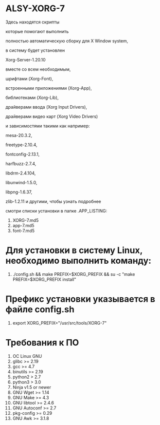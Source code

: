 # ALSY-XORG-7

Здесь находятся скрипты 

которые помогают выполнить

полностью автоматическую сборку для X Window system,

в систему будет установлен

Xorg-Server-1.20.10  
  
вместе со всем необходимым,  
  
шрифтами (Xorg-Font),  

встроенными приложениями (Xorg-App),  

библиотеками (Xorg-Lib),  

драйверами ввода (Xorg Input Drivers),  

драйверами видео карт (Xorg Video Drivers)  

и зависимостями такими как например:  

mesa-20.3.2,  

freetype-2.10.4,  

fontconfig-2.13.1,  

harfbuzz-2.7.4,  

libdrm-2.4.104,  

libunwind-1.5.0,  

libpng-1.6.37,  

zlib-1.2.11 и другими, чтобы узнать подробнее  

смотри списки установки в папке .APP_LISTING:  

1. XORG-7.md5  
2. app-7.md5  
3. font-7.md5  

# Для установки в систему Linux, необходимо выполнить команду:

1. ./config.sh                                 &&
   make PREFIX=$XORG_PREFIX                    &&
   su -c "make PREFIX=$XORG_PREFIX install"

# Префикс установки указывается в файле config.sh

1. export XORG_PREFIX="/usr/src/tools/XORG-7"

# Требования к ПО

1. ОС Linux GNU
2. glibc >= 2.19
3. gcc >= 4.7
4. binutils >= 2.19
4. python2 > 2.7
5. python3 > 3.0
6. Ninja v1.5 or newer
7. GNU Wget >= 1.14
8. GNU Make >= 4.3
9. GNU libtool >= 2.4.6
10. GNU Autoconf >= 2.7
11. pkg-config >= 0.29
12. GNU Awk >= 3.1.8

